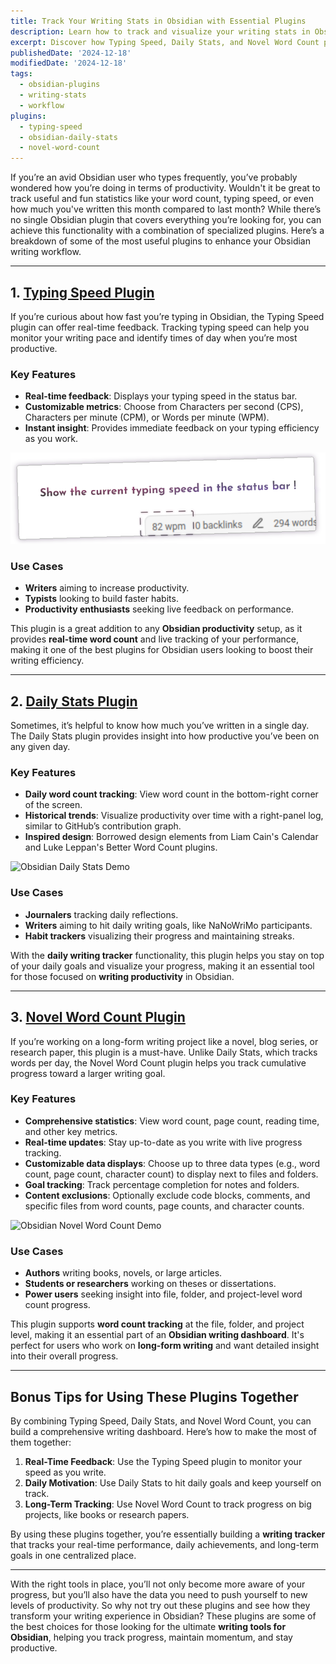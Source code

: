 ```yaml
---
title: Track Your Writing Stats in Obsidian with Essential Plugins
description: Learn how to track and visualize your writing stats in Obsidian using essential plugins like Typing Speed, Daily Stats, and Novel Word Count. Boost your productivity with real-time tracking and insightful statistics.
excerpt: Discover how Typing Speed, Daily Stats, and Novel Word Count plugins can transform your writing stats in Obsidian. Track progress, visualize trends, and meet your writing goals with these essential tools.
publishedDate: '2024-12-18'
modifiedDate: '2024-12-18'
tags:
  - obsidian-plugins
  - writing-stats
  - workflow
plugins:
  - typing-speed
  - obsidian-daily-stats
  - novel-word-count
---
```


If you’re an avid Obsidian user who types frequently, you’ve probably wondered how you’re doing in terms of productivity. Wouldn't it be great to track useful and fun statistics like your word count, typing speed, or even how much you've written this month compared to last month? While there’s no single Obsidian plugin that covers everything you’re looking for, you can achieve this functionality with a combination of specialized plugins. Here’s a breakdown of some of the most useful plugins to enhance your Obsidian writing workflow.

---

## 1. [Typing Speed Plugin](/plugins/typing-speed)

If you’re curious about how fast you’re typing in Obsidian, the Typing Speed plugin can offer real-time feedback. Tracking typing speed can help you monitor your writing pace and identify times of day when you’re most productive.

### Key Features

- **Real-time feedback**: Displays your typing speed in the status bar.
- **Customizable metrics**: Choose from Characters per second (CPS), Characters per minute (CPM), or Words per minute (WPM).
- **Instant insight**: Provides immediate feedback on your typing efficiency as you work.

![Obsidian Typing Speed Demo](https://github.com/Supercip971/obsidian-typing-speed/raw/master/meta/demo.svg)

### Use Cases

- **Writers** aiming to increase productivity.
- **Typists** looking to build faster habits.
- **Productivity enthusiasts** seeking live feedback on performance.

This plugin is a great addition to any **Obsidian productivity** setup, as it provides **real-time word count** and live tracking of your performance, making it one of the best plugins for Obsidian users looking to boost their writing efficiency.

---

## 2. [Daily Stats Plugin](/plugins/obsidian-daily-stats)

Sometimes, it’s helpful to know how much you’ve written in a single day. The Daily Stats plugin provides insight into how productive you’ve been on any given day.

### Key Features

- **Daily word count tracking**: View word count in the bottom-right corner of the screen.
- **Historical trends**: Visualize productivity over time with a right-panel log, similar to GitHub’s contribution graph.
- **Inspired design**: Borrowed design elements from Liam Cain's Calendar and Luke Leppan's Better Word Count plugins.

![Obsidian Daily Stats Demo](https://github.com/dhruvik7/obsidian-daily-stats/raw/master/images/example-graph.png)

### Use Cases

- **Journalers** tracking daily reflections.
- **Writers** aiming to hit daily writing goals, like NaNoWriMo participants.
- **Habit trackers** visualizing their progress and maintaining streaks.

With the **daily writing tracker** functionality, this plugin helps you stay on top of your daily goals and visualize your progress, making it an essential tool for those focused on **writing productivity** in Obsidian.

---

## 3. [Novel Word Count Plugin](/plugins/novel-word-count)

If you’re working on a long-form writing project like a novel, blog series, or research paper, this plugin is a must-have. Unlike Daily Stats, which tracks words per day, the Novel Word Count plugin helps you track cumulative progress toward a larger writing goal.

### Key Features

- **Comprehensive statistics**: View word count, page count, reading time, and other key metrics.
- **Real-time updates**: Stay up-to-date as you write with live progress tracking.
- **Customizable data displays**: Choose up to three data types (e.g., word count, page count, character count) to display next to files and folders.
- **Goal tracking**: Track percentage completion for notes and folders.
- **Content exclusions**: Optionally exclude code blocks, comments, and specific files from word counts, page counts, and character counts.

![Obsidian Novel Word Count Demo](https://github.com/isaaclyman/novel-word-count-obsidian/raw/master/readme-screenshot-2.png)

### Use Cases

- **Authors** writing books, novels, or large articles.
- **Students or researchers** working on theses or dissertations.
- **Power users** seeking insight into file, folder, and project-level word count progress.

This plugin supports **word count tracking** at the file, folder, and project level, making it an essential part of an **Obsidian writing dashboard**. It's perfect for users who work on **long-form writing** and want detailed insight into their overall progress.

---

## Bonus Tips for Using These Plugins Together

By combining Typing Speed, Daily Stats, and Novel Word Count, you can build a comprehensive writing dashboard. Here’s how to make the most of them together:

1. **Real-Time Feedback**: Use the Typing Speed plugin to monitor your speed as you write.
2. **Daily Motivation**: Use Daily Stats to hit daily goals and keep yourself on track.
3. **Long-Term Tracking**: Use Novel Word Count to track progress on big projects, like books or research papers.

By using these plugins together, you’re essentially building a **writing tracker** that tracks your real-time performance, daily achievements, and long-term goals in one centralized place.

---

With the right tools in place, you’ll not only become more aware of your progress, but you’ll also have the data you need to push yourself to new levels of productivity. So why not try out these plugins and see how they transform your writing experience in Obsidian? These plugins are some of the best choices for those looking for the ultimate **writing tools for Obsidian**, helping you track progress, maintain momentum, and stay productive.